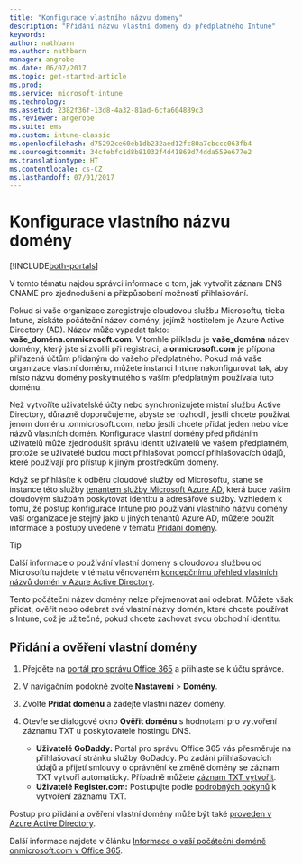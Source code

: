 ```yaml
---
title: "Konfigurace vlastního názvu domény"
description: "Přidání názvu vlastní domény do předplatného Intune"
keywords: 
author: nathbarn
ms.author: nathbarn
manager: angrobe
ms.date: 06/07/2017
ms.topic: get-started-article
ms.prod: 
ms.service: microsoft-intune
ms.technology: 
ms.assetid: 2382f36f-13d8-4a32-81ad-6cfa604889c3
ms.reviewer: angerobe
ms.suite: ems
ms.custom: intune-classic
ms.openlocfilehash: d75292ce60eb1db232aed12fc80a7cbccc063fb4
ms.sourcegitcommit: 34cfebfc1d8b81032f4d41869d74dda559e677e2
ms.translationtype: HT
ms.contentlocale: cs-CZ
ms.lasthandoff: 07/01/2017
---
```

# <a name="configure-a-custom-domain-name"></a>Konfigurace vlastního názvu domény

[!INCLUDE[both-portals](./includes/note-for-both-portals.md)]

V tomto tématu najdou správci informace o tom, jak vytvořit záznam DNS CNAME pro zjednodušení a přizpůsobení možností přihlašování.

Pokud si vaše organizace zaregistruje cloudovou službu Microsoftu, třeba Intune, získáte počáteční název domény, jejímž hostitelem je Azure Active Directory (AD). Název může vypadat takto: **vaše_doména.onmicrosoft.com**. V tomhle příkladu je **vaše_doména** název domény, který jste si zvolili při registraci, a **onmicrosoft.com** je přípona přiřazená účtům přidaným do vašeho předplatného. Pokud má vaše organizace vlastní doménu, můžete instanci Intune nakonfigurovat tak, aby místo názvu domény poskytnutého s vaším předplatným používala tuto doménu.

Než vytvoříte uživatelské účty nebo synchronizujete místní službu Active Directory, důrazně doporučujeme, abyste se rozhodli, jestli chcete používat jenom doménu .onmicrosoft.com, nebo jestli chcete přidat jeden nebo více názvů vlastních domén. Konfigurace vlastní domény před přidáním uživatelů může zjednodušit správu identit uživatelů ve vašem předplatném, protože se uživatelé budou moct přihlašovat pomocí přihlašovacích údajů, které používají pro přístup k jiným prostředkům domény.

Když se přihlásíte k odběru cloudové služby od Microsoftu, stane se instance této služby [tenantem služby Microsoft Azure AD](http://technet.microsoft.com/library/jj573650.aspx#BKMK_WhatIsAnAzureADTenant), která bude vašim cloudovým službám poskytovat identitu a adresářové služby. Vzhledem k tomu, že postup konfigurace Intune pro používání vlastního názvu domény vaší organizace je stejný jako u jiných tenantů Azure AD, můžete použít informace a postupy uvedené v tématu [Přidání domény](https://azure.microsoft.com/documentation/articles/active-directory-add-domain/).

> [!TIP]
> Další informace o používání vlastní domény s cloudovou službou od Microsoftu najdete v tématu věnovaném [koncepčnímu přehled vlastních názvů domén v Azure Active Directory](https://azure.microsoft.com/documentation/articles/active-directory-add-domain-concepts/).

Tento počáteční název domény nelze přejmenovat ani odebrat. Můžete však přidat, ověřit nebo odebrat své vlastní názvy domén, které chcete používat s Intune, což je užitečné, pokud chcete zachovat svou obchodní identitu.

## <a name="to-add-and-verify-your-custom-domain"></a>Přidání a ověření vlastní domény

1. Přejděte na [portál pro správu Office 365](https://portal.office.com/Admin/Default.aspx) a přihlaste se k účtu správce.

2. V navigačním podokně zvolte **Nastavení** &gt; **Domény**.

3. Zvolte **Přidat doménu** a zadejte vlastní název domény.

4. Otevře se dialogové okno **Ověřit doménu** s hodnotami pro vytvoření záznamu TXT u poskytovatele hostingu DNS.
    - **Uživatelé GoDaddy:** Portál pro správu Office 365 vás přesměruje na přihlašovací stránku služby GoDaddy. Po zadání přihlašovacích údajů a přijetí smlouvy o oprávnění ke změně domény se záznam TXT vytvoří automaticky. Případně můžete [záznam TXT vytvořit](https://support.office.com/article/Create-DNS-records-at-GoDaddy-for-Office-365-f40a9185-b6d5-4a80-bb31-aa3bb0cab48a).
    - **Uživatelé Register.com:** Postupujte podle [podrobných pokynů](https://support.office.com/article/Create-DNS-records-at-Register-com-for-Office-365-55bd8c38-3316-48ae-a368-4959b2c1684e#BKMK_verify) k vytvoření záznamu TXT.

Postup pro přidání a ověření vlastní domény může být také [proveden v Azure Active Directory](https://azure.microsoft.com/documentation/articles/active-directory-add-domain/).

Další informace najdete v článku [Informace o vaší počáteční doméně onmicrosoft.com v Office 365](https://support.office.com/article/About-your-initial-onmicrosoft-com-domain-in-Office-365-B9FC3018-8844-43F3-8DB1-1B3A8E9CFD5A).

